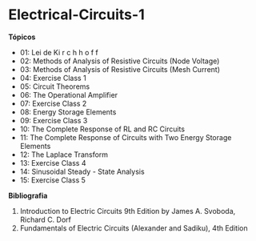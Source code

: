 # Electrical-Circuits-1

<b> Tópicos </b>
<ul>
    <li> 01: Lei de Ki r c h h o f f</li>
    <li> 02: Methods of Analysis of Resistive Circuits (Node Voltage)</li>
    <li> 03: Methods of Analysis of Resistive Circuits (Mesh Current)</li>
    <li> 04: Exercise Class 1</li>
    <li> 05: Circuit Theorems</li>
    <li> 06: The Operational Amplifier	</li>
    <li> 07: Exercise Class 2</li>
    <li> 08: Energy Storage Elements</li>
    <li> 09: Exercise Class 3</li>
    <li> 10: The Complete Response of RL and RC Circuits</li>
    <li> 11: The Complete Response of Circuits with Two Energy Storage Elements</li>
    <li> 12: The Laplace Transform</li>
    <li> 13: Exercise Class 4</li>
    <li> 14: Sinusoidal Steady - State Analysis</li>
    <li> 15: Exercise Class 5</li>
</ul>

<b> Bibliografia </b>


<ol type="1">
<li>Introduction to Electric Circuits 9th Edition by James A. Svoboda, Richard C. Dorf</li>
<li>Fundamentals of Electric Circuits (Alexander and Sadiku), 4th Edition</li>
</ol>
